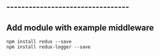 
## ---------------------------------
## Add module with example middleware
```
npm install redux --save
npm install redux-logger --save
```
